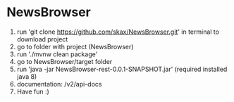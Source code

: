 # NewsBrowser

1. run 'git clone https://github.com/skax/NewsBrowser.git' in terminal to download project
2. go to folder with project (NewsBrowser)
3. run './mvnw clean package'
4. go to NewsBrowser/target folder
5. run 'java -jar NewsBrowser-rest-0.0.1-SNAPSHOT.jar' (required installed java 8)
6. documentation: /v2/api-docs
7. Have fun :)

